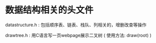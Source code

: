 # 数据结构相关的头文件


datastructure.h : 包括顺序表、链表、栈队、列相关的，增删改查等操作



drawtree.h : 用C语言写一页webpage展示二叉树 ( 使用方法: draw(root) )

